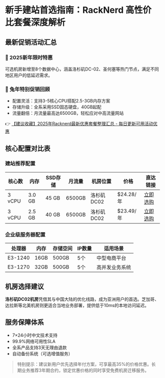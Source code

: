 # 新手建站首选指南：RackNerd 高性价比套餐深度解析

## 最新促销活动汇总

### 🎉 2025新年限时特惠
可选机房新增至8个数据中心，涵盖洛杉矶DC-02、圣何塞等热门节点，满足不同地区用户的低延迟需求。

### 🐇 兔年特别促销回顾
- 配置灵活：支持3-5核心CPU搭配2.5-3GB内存方案
- 存储升级：全系采用SSD固态硬盘，40GB起配
- 流量翻倍：月流量最高达6500GB，轻松应对中高流量网站

👉 [【建议收藏】2025年Racknerd最新优惠套餐整理汇总 - 每日更新可用活动优惠](https://bit.ly/Rack_Nerd)

## 核心配置对比表

### 建站推荐配置
| 核心数 | 内存   | SSD存储 | 月流量  | 机房位置   | 价格       | 直达链接                  |
|--------|--------|---------|---------|------------|------------|---------------------------|
| 3 vCPU | 3.0 GB | 45 GB   | 6500GB  | 洛杉矶DC02 | $24.28/年  | [立即选购](https://bit.ly/Rack_Nerd) |
| 3 vCPU | 2.5 GB | 40 GB   | 6500GB  | 洛杉矶DC02 | $23.49/年  | [立即选购](https://bit.ly/Rack_Nerd) |

### 企业级服务器配置
| 处理器      | 内存   | 存储空间 | IP数量 | 适用场景       |
|-------------|--------|----------|--------|----------------|
| E3-1240     | 16GB   | 500GB    | 5个    | 中型电商平台   |
| E3-1270     | 32GB   | 500GB    | 5个    | 高并发业务系统 |

## 机房选择建议
**洛杉矶DC02机房**凭借其与中国大陆的优化线路，成为亚洲用户的首选。芝加哥、达拉斯等北美机房则更适合当地业务部署，提供低于10ms的本地访问延迟。

## 服务保障体系
- 7×24小时中文技术支持
- 99.9%网络可用性SLA
- 全系产品支持3天无理由退款
- 自动备份系统（可选增值服务）

> 特别提示：建议新用户优先选择年付方案，可享最高35%的价格优惠。长期业务推荐3年期合约，锁定优惠价格的同时享受免费机房迁移服务。